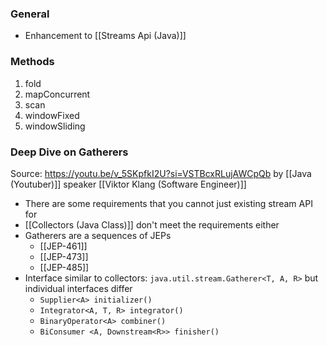 ### General
- Enhancement to [[Streams Api (Java)]]

### Methods
1. fold
2. mapConcurrent
3. scan
4. windowFixed
5. windowSliding

### Deep Dive on Gatherers 
Source: https://youtu.be/v_5SKpfkI2U?si=VSTBcxRLujAWCpQb by [[Java (Youtuber)]] speaker [[Viktor Klang (Software Engineer)]]
- There are some requirements that you cannot just existing stream API for
- [[Collectors (Java Class)]] don't meet the requirements either
- Gatherers are a sequences of JEPs
	- [[JEP-461]]
	- [[JEP-473]]
	- [[JEP-485]]
- Interface similar to collectors: `java.util.stream.Gatherer<T, A, R>` but individual interfaces differ
	- `Supplier<A> initializer()`
	- `Integrator<A, T, R> integrator()`
	- `BinaryOperator<A> combiner()`
	- `BiConsumer <A, Downstream<R>> finisher()`